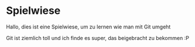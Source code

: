 # Spielwiese

Hallo, dies ist eine Spielwiese, um zu lernen wie man mit Git umgeht

Git ist ziemlich toll und ich finde es super, das beigebracht zu bekommen :P
